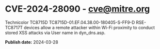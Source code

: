 # CVE-2024-28090 - cve@mitre.org

Technicolor TC8715D TC8715D-01.EF.04.38.00-180405-S-FF9-D RSE-TC8717T devices allow a remote attacker within Wi-Fi proximity to conduct stored XSS attacks via User name in dyn_dns.asp.

**Publish date:** 2024-03-28
